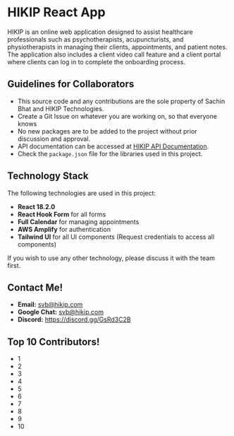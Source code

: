 # HIKIP React App

HIKIP is an online web application designed to assist healthcare professionals such as psychotherapists, acupuncturists, and physiotherapists in managing their clients, appointments, and patient notes. The application also includes a client video call feature and a client portal where clients can log in to complete the onboarding process.

## Guidelines for Collaborators

- This source code and any contributions are the sole property of Sachin Bhat and HIKIP Technologies.
- Create a Git Issue on whatever you are working on, so that everyone knows
- No new packages are to be added to the project without prior discussion and approval.
- API documentation can be accessed at [HIKIP API Documentation](https://hikip-django-e06ccc5f06d1.herokuapp.com/docs/).
- Check the `package.json` file for the libraries used in this project.

## Technology Stack

The following technologies are used in this project:

- **React 18.2.0**
- **React Hook Form** for all forms
- **Full Calendar** for managing appointments
- **AWS Amplify** for authentication
- **Tailwind UI** for all UI components (Request credentials to access all components)

If you wish to use any other technology, please discuss it with the team first.

## Contact Me!
- **Email:** svb@hikip.com
- **Google Chat:**  svb@hikip.com
- **Discord:** https://discord.gg/GsRd3C2B

## Top 10 Contributors!
- 1
- 2
- 3
- 4
- 5
- 6
- 7
- 8
- 9
- 10
